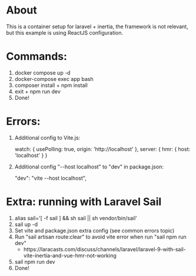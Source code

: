 # About

This is a container setup for laravel + inertia, the framework is not relevant, but this example is using ReactJS configuration. 

# Commands:

1. docker compose up -d
2. docker-compose exec app bash
3. composer install + npm install
4. exit + npm run dev
5. Done!

# Errors:

1. Additional config to Vite.js:

    watch: {
            usePolling: true,
            origin: 'http://localhost'
        },
        server: {
            hmr: {
                host: 'localhost'
        }
    }

2. Additional config "--host localhost" to "dev" in package.json: 

    "dev": "vite --host localhost",

# Extra: running with Laravel Sail

<ol>
    <li>alias sail='[ -f sail ] && sh sail || sh vendor/bin/sail'</li>
    <li>sail up -d</li>
    <li>Set vite and package.json extra config (see common errors topic)</li>
    <li>Run "sail artisan route:clear" to avoid vite error when run "sail npm run dev"
        <ul>
            <li>https://laracasts.com/discuss/channels/laravel/laravel-9-with-sail-vite-inertia-and-vue-hmr-not-working</li>
        </ul>
    </li>
    <li>sail npm run dev </li>
    <li>Done!</li>
</ol>




